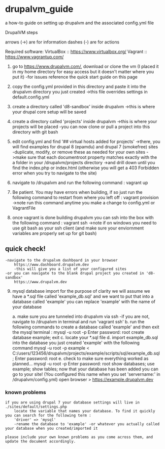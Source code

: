 # drupalvm_guide
a how-to guide on setting up drupalvm and the associated config.yml file


DrupalVM steps

arrows (->) are for information
dashes (-) are for actions

Required software:
	VirtualBox :: https://www.virtualbox.org/
	Vagrant    :: https://www.vagrantup.com/

1. go to https://www.drupalvm.com/, download or clone the vm (I placed it in my home directory for easy access but it doesn't matter where you put it)
	-for issues reference the quick start guide on this page

2. copy the config.yml provided in this directory and paste it into the drupalvm directory you just created
	->this file overrides settings in default.config.yml

3. create a directory called 'd8-sandbox' inside drupalvm
	->this is where your drupal core setup will be saved
	
4. create a directory called 'projects' inside drupalvm
	->this is where your projects will be placed
	-you can now clone or pull a project into this directory with git bash
	
5. edit config.yml and find '## virtual hosts added for projects'
	->there, you will find examples for drupal 8 (epamdu) and drupal 7 (smokefree) sites
	-duplicate, modify, or remove these as needed for your own sites
		->make sure that each documentroot property matches exactly with the a folder in your /drupalvm/projects directory
		->and drill down until you find the index.php or index.html (otherwise you will get a 403 Forbidden error when you try to navigate to the site)
	
6. navigate to /drupalvm and run the following command :
	vagrant up
	
7. Be patient. You may have errors when building, if so just run the following command to restart from where you left off :
	vagrant provision
	->note run this command anytime you make a change to config.yml or VagrantFile
	
8. once vagrant is done building drupalvm you can ssh into the box with the following command :
	vagrant ssh
	->note if on windows you need to use git bash as your ssh client (and make sure your enviornment variables are properly set up for git bash)
	
## quick check!
	-navigate to the drupalvm dashboard in your browser
		https://www.dashboard.drupalvm.dev
		-this will give you a list of your configured sites
	-or you can navigate to the blank drupal project you created in 'd8-sandbox'
		https://www.drupalvm.dev

9. mysql database import
	for the purpose of clarity we will assume we have a *.sql file called 'example_db.sql' and we want to put that into a database called 'example'
	you can replace 'example' with the name of your database 
	
	a. make sure you are tunneled into drupalvm via ssh
		-if you are not, navigate to /drupalvm in terminal and run 'vagrant ssh'
	b. run the following commands to create a database called 'example' and then exit the mysql terminal :
		mysql -u root -p
		Enter password: root
		create database example;
		exit
	c. locate your *.sql file
	d. import example_db.sql into the database you just created 'example' with the following command
		mysql -u root -p example < C:/users/123456/drupalvm/projects/example/scripts/sql/example_db.sql;
		Enter password: root
	e. check to make sure everything worked as planned...
		mysql -u root -p
		Enter password: root
		show databases;
		use example;
		show tables;
	now that your database has been added you can go to your site! (You configured this name when you set 'servername:' in /drupalvm/config.yml)
		open browser > https://example.drupalvm.dev
	
	
### known problems
	if you are using drupal 7 your database settings will live in ./sites/default/settings.php
		locate the variable that names your database. To find it quickly you can search for the following term :
		'driver' => 'mysql'
		-rename the database to 'example' -or whatever you actually called your database when you created/imported it
		
	please include your own known problems as you come across them, and update the document accordingly.
